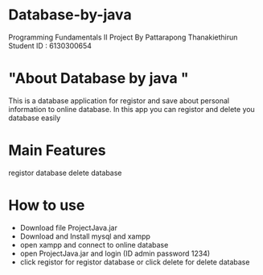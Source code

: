 # Database-by-java
Programming Fundamentals II Project By Pattarapong Thanakiethirun Student ID : 6130300654

# "About Database by java "
This is a database application for registor and save about personal information to online database.
In this app you can registor and delete you database easily 

# Main Features
registor database 
delete database

# How to use
- Download file ProjectJava.jar
- Download and Install mysql and xampp
- open xampp and connect to online database 
- open  ProjectJava.jar and login (ID admin password 1234)
- click registor for registor database or click delete for delete database
